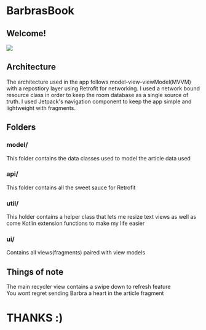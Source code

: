 # BarbrasBook

## Welcome!

![](https://firebasestorage.googleapis.com/v0/b/github-images.appspot.com/o/barbs.png?alt=media&token=7da1f306-e44f-42a9-acd0-81bb508c5f40)

## Architecture
The architecture used in the app follows model-view-viewModel(MVVM) with a repostiory layer using Retrofit for networking.
I used a network bound resource class in order to keep the room database as a single source of truth. 
I used Jetpack's navigation component to keep the app simple and lightweight with fragments. 

## Folders

### model/
This folder contains the data classes used to model the article data used

### api/
This folder contains all the sweet sauce for Retrofit 

### util/
This holder contains a helper class that lets me resize text views as well as come Kotlin extension functions to make my life easier

### ui/
Contains all views(fragments) paired with view models

## Things of note
The main recycler view contains a swipe down to refresh feature  <br />
You wont regret sending Barbra a heart in the article fragment

# THANKS :)

